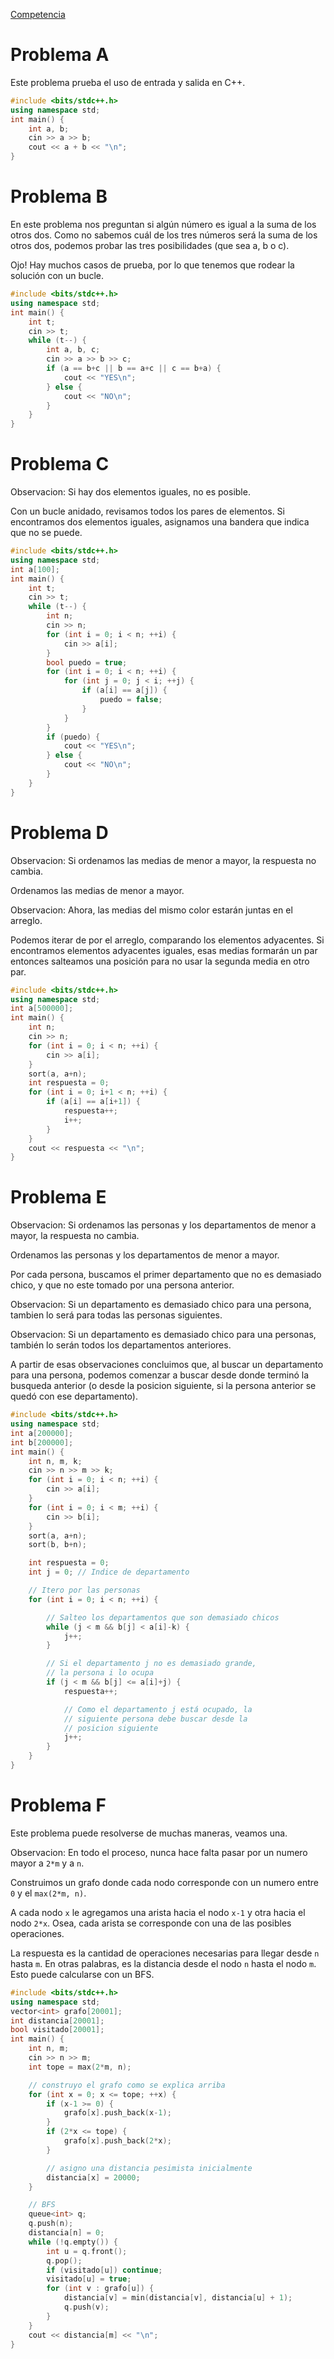 
[Competencia](https://vjudge.net/contest/559367)

# Problema A

Este problema prueba el uso de entrada y salida en C++.

```c++
#include <bits/stdc++.h>
using namespace std;
int main() {
	int a, b;
	cin >> a >> b;
	cout << a + b << "\n";
}
```

# Problema B

En este problema nos preguntan si algún número es igual a la suma de los otros dos. Como no sabemos cuál de los tres números será la suma de los otros dos, podemos probar las tres posibilidades (que sea a, b o c).

Ojo! Hay muchos casos de prueba, por lo que tenemos que rodear la solución con un bucle.

```c++
#include <bits/stdc++.h>
using namespace std;
int main() {
	int t;
	cin >> t;
	while (t--) {
		int a, b, c;
		cin >> a >> b >> c;
		if (a == b+c || b == a+c || c == b+a) {
			cout << "YES\n";
		} else {
			cout << "NO\n";
		}
	}
}
```

# Problema C

Observacion: Si hay dos elementos iguales, no es posible.

Con un bucle anidado, revisamos todos los pares de elementos. Si encontramos dos elementos iguales, asignamos una bandera que indica que no se puede.

```c++
#include <bits/stdc++.h>
using namespace std;
int a[100];
int main() {
	int t;
	cin >> t;
	while (t--) {
		int n;
		cin >> n;
		for (int i = 0; i < n; ++i) {
			cin >> a[i];
		}
		bool puedo = true;
		for (int i = 0; i < n; ++i) {
			for (int j = 0; j < i; ++j) {
				if (a[i] == a[j]) {
					puedo = false;
				}
			}
		}
		if (puedo) {
			cout << "YES\n";
		} else {
			cout << "NO\n";
		}
	}
}
```

# Problema D

Observacion: Si ordenamos las medias de menor a mayor, la respuesta no cambia.

Ordenamos las medias de menor a mayor.

Observacion: Ahora, las medias del mismo color estarán juntas en el arreglo.

Podemos iterar de por el arreglo, comparando los elementos adyacentes. Si encontramos elementos adyacentes iguales, esas medias formarán un par entonces salteamos una posición para no usar la segunda media en otro par.

```c++
#include <bits/stdc++.h>
using namespace std;
int a[500000];
int main() {
	int n;
	cin >> n;
	for (int i = 0; i < n; ++i) {
		cin >> a[i];
	}
	sort(a, a+n);
	int respuesta = 0;
	for (int i = 0; i+1 < n; ++i) {
		if (a[i] == a[i+1]) {
			respuesta++;
			i++;
		}
	}
	cout << respuesta << "\n";
}
```


# Problema E

Observacion: Si ordenamos las personas y los departamentos de menor a mayor, la respuesta no cambia.

Ordenamos las personas y los departamentos de menor a mayor.

Por cada persona, buscamos el primer departamento que no es demasiado chico, y que no este tomado por una persona anterior.

Observacion: Si un departamento es demasiado chico para una persona, tambien lo será para todas las personas siguientes.

Observacion: Si un departamento es demasiado chico para una personas, también lo serán todos los departamentos anteriores.

A partir de esas observaciones concluimos que, al buscar un departamento para una persona, podemos comenzar a buscar desde donde terminó la busqueda anterior (o desde la posicion siguiente, si la persona anterior se quedó con ese departamento).

```c++
#include <bits/stdc++.h>
using namespace std;
int a[200000];
int b[200000];
int main() {
	int n, m, k;
	cin >> n >> m >> k;
	for (int i = 0; i < n; ++i) {
		cin >> a[i];
	}
	for (int i = 0; i < m; ++i) {
		cin >> b[i];
	}
	sort(a, a+n);
	sort(b, b+n);

	int respuesta = 0;
	int j = 0; // Indice de departamento

	// Itero por las personas
	for (int i = 0; i < n; ++i) {

		// Salteo los departamentos que son demasiado chicos
		while (j < m && b[j] < a[i]-k) {
			j++;
		}

		// Si el departamento j no es demasiado grande,
		// la persona i lo ocupa
		if (j < m && b[j] <= a[i]+j) {
			respuesta++;

			// Como el departamento j está ocupado, la
			// siguiente persona debe buscar desde la
			// posicion siguiente
			j++;
		}
	}
}
```

# Problema F

Este problema puede resolverse de muchas maneras, veamos una.

Observacion: En todo el proceso, nunca hace falta pasar por un numero mayor a `2*m` y a `n`.

Construimos un grafo donde cada nodo corresponde con un numero entre `0` y el `max(2*m, n)`.

A cada nodo `x` le agregamos una arista hacia el nodo `x-1` y otra hacia el nodo `2*x`. Osea, cada arista se corresponde con una de las posibles operaciones.

La respuesta es la cantidad de operaciones necesarias para llegar desde `n` hasta `m`. En otras palabras, es la distancia desde el nodo `n` hasta el nodo `m`. Esto puede calcularse con un BFS.

```c++
#include <bits/stdc++.h>
using namespace std;
vector<int> grafo[20001];
int distancia[20001];
bool visitado[20001];
int main() {
	int n, m;
	cin >> n >> m;
	int tope = max(2*m, n);

	// construyo el grafo como se explica arriba
	for (int x = 0; x <= tope; ++x) {
		if (x-1 >= 0) {
			grafo[x].push_back(x-1);
		}
		if (2*x <= tope) {
			grafo[x].push_back(2*x);
		}

		// asigno una distancia pesimista inicialmente
		distancia[x] = 20000;
	}

	// BFS
	queue<int> q;
	q.push(n);
	distancia[n] = 0;
	while (!q.empty()) {
		int u = q.front();
		q.pop();
		if (visitado[u]) continue;
		visitado[u] = true;
		for (int v : grafo[u]) {
			distancia[v] = min(distancia[v], distancia[u] + 1);
			q.push(v);
		}
	}
	cout << distancia[m] << "\n";
}
```
